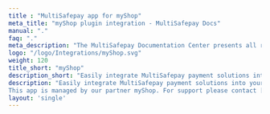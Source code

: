 ```yaml
---
title : "MultiSafepay app for myShop"
meta_title: "myShop plugin integration - MultiSafepay Docs"
manual: "."
faq: "."
meta_description: "The MultiSafepay Documentation Center presents all relevant information about our Plugins and API. You can also find support pages for Payment Methods, Tools and General Questions as well as the contact details of our Support and Integration Teams."
logo: "/logo/Integrations/myShop.svg"
weight: 120
title_short: "myShop"
description_short: "Easily integrate MultiSafepay payment solutions into your myShop with this free app."
description: "Easily integrate MultiSafepay payment solutions into your myShop with this free app.
This app is managed by our partner myShop. For support please contact [myShop](https://www.myshop.com/contact) directly."
layout: 'single'
---
```

